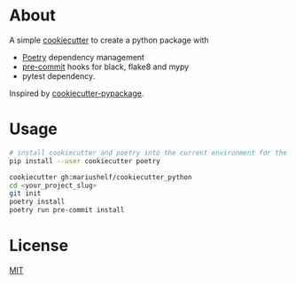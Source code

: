 # About

A simple [cookiecutter](https://github.com/cookiecutter/cookiecutter)
to create a python package with

* [Poetry](https://poetry.eustace.io/) dependency management
* [pre-commit](https://pre-commit.com) hooks for black, flake8 and mypy
* pytest dependency.

Inspired by [cookiecutter-pypackage](https://github.com/audreyr/cookiecutter-pypackage).


# Usage

```bash
# install cookiecutter and poetry into the current environment for the current user
pip install --user cookiecutter poetry

cookiecutter gh:mariushelf/cookiecutter_python
cd <your_project_slug>
git init
poetry install
poetry run pre-commit install
```

# License

[MIT](https://choosealicense.com/licenses/mit/)

